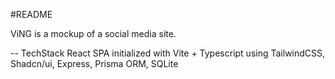 #README

ViNG is a mockup of a social media site.

-- TechStack
React SPA initialized with Vite + Typescript using TailwindCSS, Shadcn/ui, Express, Prisma ORM, SQLite
